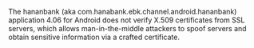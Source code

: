 The hananbank (aka com.hanabank.ebk.channel.android.hananbank) application 4.06 for Android does not verify X.509 certificates from SSL servers, which allows man-in-the-middle attackers to spoof servers and obtain sensitive information via a crafted certificate.